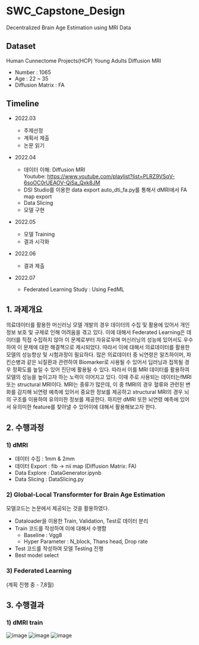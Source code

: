 # SWC_Capstone_Design
Decentralized Brain Age Estimation using MRI Data

## Dataset
Human Cunnectome Projects(HCP) Young Adults Diffusion MRI
- Number : 1065
- Age : 22 ~ 35
- Diffusion Matrix : FA

## Timeline
- 2022.03
    - 주제선정
    - 계획서 제출
    - 논문 읽기

- 2022.04
    - 데이터 이해: Diffusion MRI  
        Youtube: https://www.youtube.com/playlist?list=PLRZ9VSqV-6soOC0rUEAOV-QiSa_Qxk8JM
    - DSI Studio를 이용한 data export
        auto_dti_fa.py를 통해서 dMRI에서 FA map export
    - Data Slicing
    - 모델 구현

- 2022.05
    - 모델 Training
    - 결과 시각화

- 2022.06
    - 결과 제출
    
- 2022.07
    - Federated Learning Study : Using FedML


## 1. 과제개요
의료데이터를 활용한 머신러닝 모델 개발의 경우 데이터의 수집 및 활용에 있어서 개인정보 보호 및 규제로 인해 어려움을 겪고 있다. 이에 대해서 Federated Learning은 데이터를 직접 수집하지 않아 이 문제로부터 자유로우며 머신러닝의 성능에 있어서도 우수하여 이 문제에 대한 해결책으로 제시되었다. 따라서 이에 대해서 의료데이터를 활용한 모델의 성능향상 및 시험과정이 필요하다. 많은 의료데이터 중 뇌연령은 알츠하이머, 파킨슨병과 같은 뇌질환과 관련하여 Biomarker로 사용될 수 있어서 딥러닝과 접목될 경우 정확도를 높일 수 있어 진단에 활용될 수 있다. 따라서 이를 MRI 데이터를 활용하여 모델의 성능을 높이고자 하는 노력이 이어지고 있다. 이때 주로 사용되는 데이터는fMRI 또는 structural MRI이다. MRI는 종류가 많은데, 이 중 fMRI의 경우 혈류와 관련된 변화를 감지해 뇌연령 예측에 있어서 중요한 정보를 제공하고 structural MRI의 경우 뇌의 구조를 이용하여 유의미한 정보를 제공한다. 하지만 dMRI 또한 뇌연령 예측에 있어서 유의미한 feature를 찾아낼 수 있어이에 대해서 활용해보고자 한다.

## 2. 수행과정
### 1) dMRI 
- 데이터 수집 : 1mm & 2mm
- 데이터 Export : fib → nii map (Diffusion Matrix: FA)
- Data Explore : DataGenerator.ipynb
- Data Slicing : DataSlicing.py

### 2) Global-Local Transformter for Brain Age Estimation
모델코드는 논문에서 제공되는 것을 활용하였다.   
- Dataloader을 이용한 Train, Validation, Test로 데이터 분리
- Train 코드를 작성하여 이에 대해서 수행함
    - Baseline : Vgg8
    - Hyper Parameter : N_block, Thans head, Drop rate
- Test 코드를 작성하여 모델 Testing 진행
- Best model select


### 3) Federated Learning 
(계획 진행 중 - 7,8월)

## 3. 수행결과 

### 1) dMRI train
![image](https://user-images.githubusercontent.com/51522587/174273595-ffd4deee-8b41-4a93-94ce-9eef85631767.png)
![image](https://user-images.githubusercontent.com/51522587/174273640-0666972f-cf49-408f-ab2d-d4fb91e18109.png)
![image](https://user-images.githubusercontent.com/51522587/174273666-d7fa8520-9abd-486d-b16a-42e01c6aac52.png)


